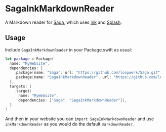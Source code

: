 # SagaInkMarkdownReader

A Markdown reader for [Saga](https://github.com/loopwerk/Saga), which uses [Ink](https://github.com/JohnSundell/Ink) and [Splash](https://github.com/JohnSundell/Splash).

## Usage
Include `SagaInkMarkdownReader` in your Package.swift as usual:

``` swift
let package = Package(
  name: "MyWebsite",
  dependencies: [
    .package(name: "Saga", url: "https://github.com/loopwerk/Saga.git", from: "0.11.0"),
    .package(name: "SagaInkMarkdownReader", url: "https://github.com/loopwerk/SagaInkMarkdownReader", from: "0.3.0"),
  ],
  targets: [
    .target(
      name: "MyWebsite",
      dependencies: ["Saga", "SagaInkMarkdownReader"]),
  ]
)
```

And then in your website you can `import SagaInkMarkdownReader` and use `inkMarkdownReader` as you would do the default `markdownReader`.
